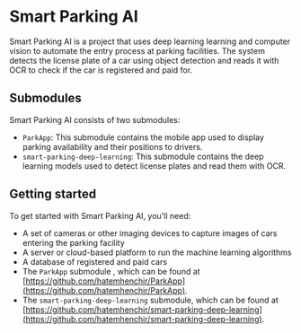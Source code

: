 # Smart Parking AI

Smart Parking AI is a project that uses deep learning learning and computer vision to automate the entry process at parking facilities. The system detects the license plate of a car using object detection and reads it with OCR to check if the car is registered and paid for.

## Submodules

Smart Parking AI consists of two submodules:

- `ParkApp`: This submodule contains the mobile app used to display parking availability and their positions to drivers.
- `smart-parking-deep-learning`: This submodule contains the deep learning models used to detect license plates and read them with OCR.

## Getting started

To get started with Smart Parking AI, you'll need:

- A set of cameras or other imaging devices to capture images of cars entering the parking facility
- A server or cloud-based platform to run the machine learning algorithms
- A database of registered and paid cars
- The `ParkApp` submodule , which can be found at [https://github.com/hatemhenchir/ParkApp](https://github.com/hatemhenchir/ParkApp).
- The `smart-parking-deep-learning` submodule, which can be found at [https://github.com/hatemhenchir/smart-parking-deep-learning](https://github.com/hatemhenchir/smart-parking-deep-learning). 
